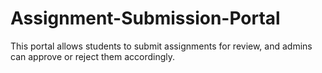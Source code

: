 # Assignment-Submission-Portal
This portal allows students to submit assignments for review, and admins can approve or reject them accordingly.
